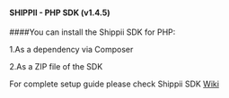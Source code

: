 #### SHIPPII - PHP SDK (v1.4.5)

####You can install the Shippii SDK for PHP:

1.As a dependency via Composer

2.As a ZIP file of the SDK

For complete setup guide please check Shippii SDK [Wiki](https://gitlab.vconnect.systems/shippii-public/sdk/-/wikis/home)